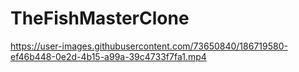 # TheFishMasterClone

https://user-images.githubusercontent.com/73650840/186719580-ef46b448-0e2d-4b15-a99a-39c4733f7fa1.mp4

